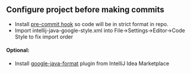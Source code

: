 ## Configure project before making commits

* Install [pre-commit hook](https://github.com/a1exsh/google-java-format-git-pre-commit-hook) so code will be in strict format in repo.
* Import intellij-java-google-style.xml into File→Settings→Editor→Code Style to fix import order

#### Optional:
* Install [google-java-format](https://github.com/google/google-java-format) plugin from IntelliJ Idea Marketplace